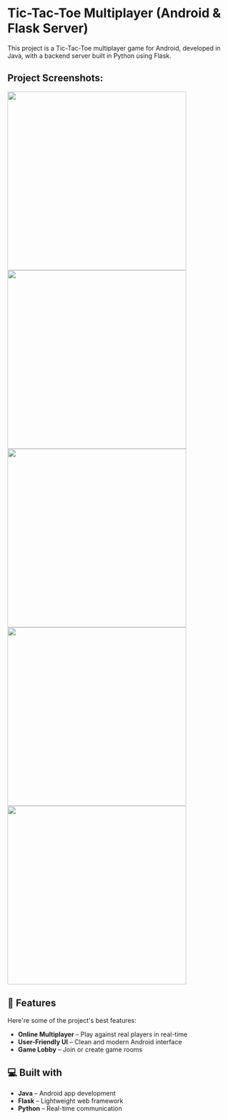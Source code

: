 # Tic-Tac-Toe Multiplayer (Android & Flask Server)

This project is a Tic-Tac-Toe multiplayer game for Android, developed in Java, with a backend server built in Python using Flask.

## Project Screenshots:
<img src="https://github.com/user-attachments/assets/8a736c6d-1fff-47e3-b925-2ed95b9f27b5" width="400">
<img src="https://github.com/user-attachments/assets/c68c68d5-40a5-4424-afc2-0eb5e51bfa20" width="400">
<img src="https://github.com/user-attachments/assets/3e5a71ad-ab45-470a-b27f-5e07016f7dbc" width="400">
<img src="https://github.com/user-attachments/assets/bbb55092-3d95-4282-999a-d754b718f889" width="400">
<img src="https://github.com/user-attachments/assets/67ceee0b-045c-49ee-9ec9-570f439d52ee" width="400">

## 🧐 Features
Here're some of the project's best features:

- **Online Multiplayer** – Play against real players in real-time  
- **User-Friendly UI** – Clean and modern Android interface  
- **Game Lobby** – Join or create game rooms  


## 💻 Built with

- **Java** – Android app development  
- **Flask** – Lightweight web framework  
- **Python** – Real-time communication  
